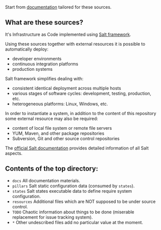 
Start from [documentation](docs/readme.md) tailored for these sources.

## What are these sources?

It's Infrastructure as Code implemented using [Salt framework](http://saltstack.com/).

Using these sources together with external resources it is possible to
automatically deploy:
* developer environments
* continuous integration platforms
* production systems

Salt framework simplifies dealing with:
* consistent identical deployment across multiple hosts
* various stages of software cycles: development, testing, production, etc.
* heterogeneous platforms: Linux, Windows, etc.

In order to instantiate a system, in addition to the content of this
repository some external resource may also be required:
* content of local file system or remote file servers
* YUM, Maven, and other package repositories
* Subversion, Git and other source control repositories

The [official Salt documentation](http://docs.saltstack.com/en/latest/) provides
detailed information of all Salt aspects.

## Contents of the top directory:

* `docs`
All documentation materials.
* `pillars`
Salt static configuration data (consumed by `states`).
* `states`
Salt states executable data to define require system configuration.
* `resources`
Additional files which are NOT supposed to be under source control.
* `TODO`
Chaotic information about things to be done (miserable replacement for issue tracking system).
* `*`
Other undescribed files add no particular value at the moment.

